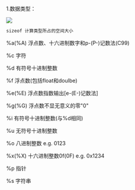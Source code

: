 1.数据类型：



![](D:/笔记/youdaonote-pull/youdaonote/youdaonote-images/WEBRESOURCEfb5aaa093d8f70090afc78d853b69f83.png)



























```javascript
sizeof 计算类型所占的空间大小
```

%a(%A) 浮点数、十六进制数字和p-(P-)记数法(C99)

%c 字符

%d 有符号十进制整数

%f 浮点数(包括float和doulbe)

%e(%E) 浮点数指数输出[e-(E-)记数法]

%g(%G) 浮点数不显无意义的零"0"

%i 有符号十进制整数(与%d相同)

%u 无符号十进制整数

%o 八进制整数 e.g. 0123

%x(%X) 十六进制整数0f(0F) e.g. 0x1234

%p 指针

%s 字符串
